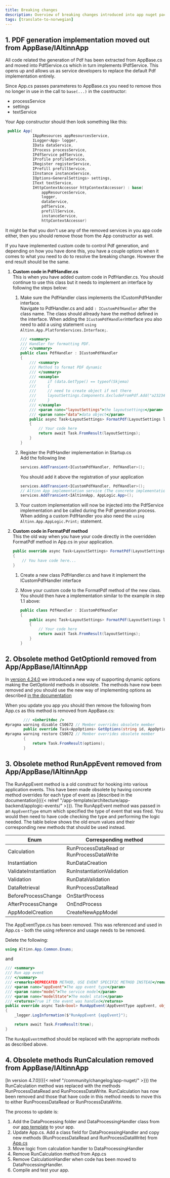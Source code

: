 ```yaml
---
title: Breaking changes
description: Overview of breaking changes introduced into app nuget packages in v5.0.0.
tags: [translate-to-norwegian]
---
```


## 1. PDF generation implementation moved out from AppBase/IAltinnApp
All code related the generation of Pdf has been extracted from AppBase.cs and moved into PdfService.cs which in turn implements IPdfService. This opens up and allows us as service developers to replace the default Pdf implementation entirely.

Since App.cs passes parameteres to AppBase.cs you need to remove thos no longer in use in the call to `base(...)` in the cosntructor:
* processService
* settings
* textService
  
Your App constructor should then look something like this:

```csharp
 public App(
            IAppResources appResourcesService,
            ILogger<App> logger,
            IData dataService,
            IProcess processService,
            IPdfService pdfService,
            IProfile profileService,
            IRegister registerService,
            IPrefill prefillService,
            IInstance instanceService,
            IOptions<GeneralSettings> settings,
            IText textService,
            IHttpContextAccessor httpContextAccessor) : base(
                appResourcesService,
                logger,
                dataService,
                pdfService,
                prefillService,
                instanceService,
                httpContextAccessor)
```
It might be that you don't use any of the removed services in you app code either, then you should remove those from the App constructor as well.


If you have implemented custom code to control Pdf generation, and depending on how you have done this, you have a couple options when it comes to what you need to do to resolve the breaking change. However the end result should be the same.

1. **Custom code in PdfHandler.cs**  
   This is when you have added custom code in PdfHandler.cs. You should continue to use this class but it needs to implement an interface by following the steps below:

   1. Make sure the PdfHandler class implements the ICustomPdfHandler interface.  
    Navigate to PdfHandler.cs and add `: ICustomPdfHandler` after the class name. The class should allready have the method defined in the interface.
    When adding the `ICustomPdfHandler`interface you also need to add a using statement `using Altinn.App.PlatformServices.Interface;`.

        ```csharp
        /// <summary>
        /// Handler for formatting PDF.
        /// </summary>
        public class PdfHandler : ICustomPdfHandler
        {
            /// <summary>
            /// Method to format PDF dynamic
            /// </summary>
            /// <example>
            ///     if (data.GetType() == typeof(Skjema)
            ///     {
            ///     // need to create object if not there
            ///     layoutSettings.Components.ExcludeFromPdf.Add("a23234234");
            ///     }
            /// </example>
            /// <param name="layoutSettings">the layoutsettings</param>
            /// <param name="data">data object</param>
            public async Task<LayoutSettings> FormatPdf(LayoutSettings layoutSettings, object data)
            {
                // Your code here
                return await Task.FromResult(layoutSettings);
            }
        }
        ```
    1. Register the PdfHandler implementation in Startup.cs  
        Add the following line
        ```csharp
        services.AddTransient<ICustomPdfHandler, PdfHandler>();
        ```
        You should add it above the registration of your application
        ```csharp
        services.AddTransient<ICustomPdfHandler, PdfHandler>();
        // Altinn App implementation service (The concrete implementation of logic from Application repository)
        services.AddTransient<IAltinnApp, AppLogic.App>();
        ```

    2. Your custom implementation will now be injected into the PdfService implementation and be called during the Pdf generation process.
       When adding a custom PdfHandler you also need the `using Altinn.App.AppLogic.Print;` statement.

2. **Custom code in FormatPdf method**  
  This the old way when you have your code directly in the overridden FormatPdf method in App.cs in your application.

    ```csharp
    public override async Task<LayoutSettings> FormatPdf(LayoutSettings layoutSettings, object data)
    {
        // You have code here...
    }
    ```
    1. Create a new class PdfHandler.cs and have it implement the ICustomPdfHandler interface
    2. Move your custom code to the FormatPdf method of the new class. You should then have a implementation similar to the example in step 1.1 above:

    
        ```csharp
        public class PdfHandler : ICustomPdfHandler
        {
            public async Task<LayoutSettings> FormatPdf(LayoutSettings layoutSettings, object data)
            {
                // Your code here
                return await Task.FromResult(layoutSettings);
            }
        }
        ```

## 2. Obsolete method GetOptionId removed from App/AppBase/IAltinnApp
In [version 4.24.0](../../v4/whats-new/) we introduced a new way of supporting dynamic options making the GetOptionId methods in obsolete. The methods have now been removed and you should use the new way of implementing options as described [in the documentation](../../../../../altinn-studio/guides/development/options/)

When you update you app you should then remove the following from App.cs as this method is removed from AppBase.cs:
```csharp
        /// <inheritdoc />
#pragma warning disable CS0672 // Member overrides obsolete member
        public override Task<AppOptions> GetOptions(string id, AppOptions options)
#pragma warning restore CS0672 // Member overrides obsolete member
        {
            return Task.FromResult(options);
        }
```

## 3. Obsolete method RunAppEvent removed from App/AppBase/IAltinnApp
The RunAppEvent method is a old construct for hooking into various application events. This have been made obsolete by having concrete method overrides for each type of event as [described in the documentation]({{< relref "/app-template/architecture/app-backend/applogic-events/" >}}). The RunAppEvent method was passed in an `AppEventType` enum which specified the type of event that was fired. You would then need to have code checking the type and performing the logic needed. The table below shows the old enum values and their corresponding new methods that should be used instead.

| Enum                      |Corresponding method                       |
| ---                       | ---                                       |
| Calculation               | RunProcessDataRead or RunProcessDataWrite |
| Instantiation             | RunDataCreation                           |
| ValidateInstantiation     | RunInstantiationValidation                |
| Validation                | RunDataValidation                         |
| DataRetrieval             | RunProcessDataRead                        |
| BeforeProcessChange       | OnStartProcess                            |
| AfterProcessChange        | OnEndProcess                              |
| AppModelCreation          | CreateNewAppModel                         |

The AppEventType.cs has been removed. This was referenced and used in App.cs - both the using reference and usage needs to be removed.

Delete the following:
```csharp
using Altinn.App.Common.Enums;
```
and  

```csharp
/// <summary>
/// Run app event
/// </summary>
/// <remarks>DEPRECATED METHOD, USE EVENT SPECIFIC METHOD INSTEAD</remarks>
/// <param name="appEvent">The app event type</param>
/// <param name="model">The service model</param>
/// <param name="modelState">The model state</param>
/// <returns>True if the event was handled</returns>
public override async Task<bool> RunAppEvent(AppEventType appEvent, object model, ModelStateDictionary modelState = null)
{
    _logger.LogInformation($"RunAppEvent {appEvent}");

    return await Task.FromResult(true);
}
```
The `RunAppEvent`method should be replaced with the appropriate methods as described above.

## 4. Obsolete methods RunCalculation removed from AppBase/IAltinnApp
[In version 4.7.0]({{< relref "/community/changelog/app-nuget/" >}}) the RunCalculation method was replaced with the methods RunProcessDataRead and RunProcessDataWrite. RunCalculation has now been removed and those that have code in this method needs to move this to either RunProcessDataRead or RunProcessDataWrite.

The process to update is:

1. Add the DataProcessing folder and DataProcessingHandler class from our [app template](https://github.com/Altinn/app-template-dotnet/blob/e600e19/src/App/logic/DataProcessing/DataProcessingHandler.cs) to your app.
2. Update App.cs. Add a class field for DataProcessingHandler and copy new methods (RunProcessDataRead and RunProcessDataWrite) from [App.cs](https://github.com/Altinn/app-template-dotnet/blob/e600e19/src/App/logic/App.cs)
3. Move logic from calculation handler to DataProcessingHandler
4. Remove RunCalculation method from App.cs
5. Remove CalculationHandler when code has been moved to DataProcessingHandler.
6. Compile and test your app. 
